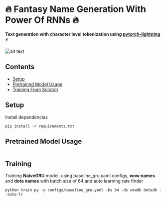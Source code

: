# :fire: Fantasy Name Generation With Power Of RNNs :fire:
**Text generation with character level tokenization using [pytorch-lightning](https://www.pytorchlightning.ai/) ⚡**

![alt text](https://cutewallpaper.org/21/frozen-throne-wallpaper/warcraft-3-frozen-throne-wallpaper-Google-Search-in-2019-.jpg)

## Contents
* [Setup](#setup)
* [Pretrained Model Usage](#pretrained-model-usage)
* [Training From Scratch](#training)

## Setup
Install dependencies

```script
pip install -r requirements.txt
```

## Pretrained Model Usage

```script
```

## Training
Training **NaiveGRU** model, using baseline_gru.yaml configs, **wow names** and **dota names** with batch size of 64 and auto learning rate finder

```script
python train.py -y configs/baseline_gru.yaml -bs 64 -ds wowdb dotadb --auto-lr
```